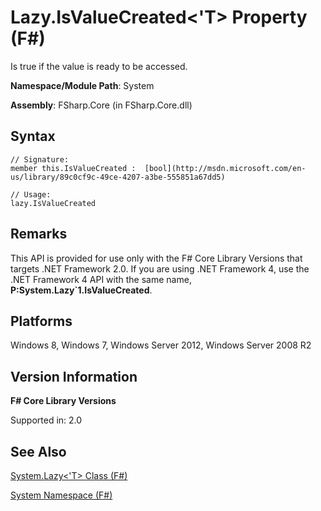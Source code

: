 # Lazy.IsValueCreated<'T> Property (F#)

Is true if the value is ready to be accessed.

**Namespace/Module Path**: System

**Assembly**: FSharp.Core (in FSharp.Core.dll)


## Syntax

```
// Signature:
member this.IsValueCreated :  [bool](http://msdn.microsoft.com/en-us/library/89c0cf9c-49ce-4207-a3be-555851a67dd5)

// Usage:
lazy.IsValueCreated
```

## Remarks
This API is provided for use only with the F# Core Library Versions that targets .NET Framework 2.0. If you are using .NET Framework 4, use the .NET Framework 4 API with the same name, **P:System.Lazy&#96;1.IsValueCreated**.


## Platforms
Windows 8, Windows 7, Windows Server 2012, Windows Server 2008 R2


## Version Information
**F# Core Library Versions**

Supported in: 2.0




## See Also
[System.Lazy&#60;'T&#62; Class &#40;F&#35;&#41;](System.Lazy%3C%27T%3E+Class+%28FSharp%29.md)

[System Namespace &#40;F&#35;&#41;](System+Namespace+%28FSharp%29.md)

